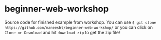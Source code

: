 # beginner-web-workshop
Source code for finished example from workshop.
You can use `$ git clone https://github.com/maneesht/beginner-web-workshop/` or you can click on `Clone or Download` and hit `download zip` to get the zip file!
